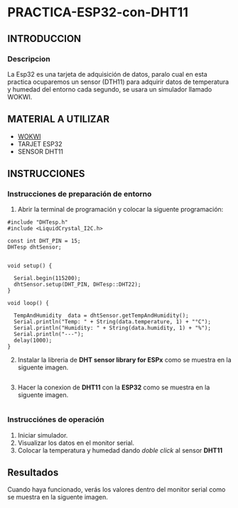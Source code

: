 # PRACTICA-ESP32-con-DHT11
## INTRODUCCION 
### Descripcion 
La Esp32 es una tarjeta de adquisición de datos, paralo cual en esta practica ocuparemos un sensor (DTH11) para adquirir datos de temperatura y humedad del entorno cada segundo, se usara un simulador llamado WOKWI.
## MATERIAL A UTILIZAR
- [WOKWI](https://wokwi.com/projects/new/esp32)
- TARJET ESP32
- SENSOR DHT11
## INSTRUCCIONES
### Instrucciones de preparación de entorno 

1. Abrir la terminal de programación y colocar la siguente programación:

```
#include "DHTesp.h"
#include <LiquidCrystal_I2C.h>

const int DHT_PIN = 15;
DHTesp dhtSensor;


void setup() {

  Serial.begin(115200);
  dhtSensor.setup(DHT_PIN, DHTesp::DHT22);
}

void loop() {

  TempAndHumidity  data = dhtSensor.getTempAndHumidity();
  Serial.println("Temp: " + String(data.temperature, 1) + "°C");
  Serial.println("Humidity: " + String(data.humidity, 1) + "%");
  Serial.println("---");
  delay(1000);
}

```
2. Instalar la libreria de **DHT sensor library for ESPx** como se muestra en la siguente imagen.

![]()

3. Hacer la conexion de **DHT11** con la **ESP32** como se muestra en la siguente imagen.

![]()

### Instrucciónes de operación

1. Iniciar simulador.
2. Visualizar los datos en el monitor serial.
3. Colocar la temperatura y humedad dando *doble click* al sensor **DHT11**

## Resultados

Cuando haya funcionado, verás los valores dentro del monitor serial como se muestra en la siguente imagen.
![]()



